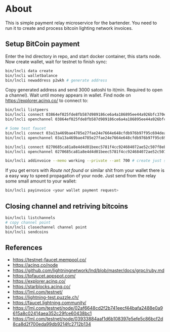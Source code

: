 # About

This is simple payment relay microservice for the bartender. You need to run it to create and process bitcoin lighting network invoices.

## Setup BitCoin payment

Enter the lnd directory in repo, and start docker container, this starts node. Now create wallet, wait for testnet to finish sync:

```bash
bin/lncli data create
bin/lncli walletbalance
bin/lncli newaddress p2wkh # generate address
```

Copy generated address and send 3000 satoshi to it(min. Required to open a channel). Wait until money appears in wallet. Find node on https://explorer.acinq.co/ to connect to:

```bash
bin/lncli listpeers
bin/lncli connect 03864ef025fde8fb587d989186ce6a4a186895ee44a926bfc370e2c366597a3f8f@34.239.230.56:9735 # connect to node from https://starblocks.acinq.co/ or https://1ml.com/testnet/
bin/lncli openchannel 03864ef025fde8fb587d989186ce6a4a186895ee44a926bfc370e2c366597a3f8f 250000 # create channel for processing incoming bitcoins

# Some test faucet
bin/lncli connect 03a13a469bae4785e27fae24e7664e648cfdb976b97f95c694dea5e55e7d302846@lightning-test.puzzle.ch:9735
bin/lncli openchannel 03a13a469bae4785e27fae24e7664e648cfdb976b97f95c694dea5e55e7d302846 250000

bin/lncli connect 0270685ca81a8e4d4d01beec5781f4cc924684072ae52c507f8ebe9daf0caaab7b@159.203.125.125
bin/lncli openchannel 0270685ca81a8e4d4d01beec5781f4cc924684072ae52c507f8ebe9daf0caaab7b 250000

bin/lncli addinvoice --memo working --private --amt 700 # create just simple test invoice. It can take up to 1 hour before your node is discovered by network
```

If you get errors with *Route not found* or similar shit from your wallet there is a easy way to speed propagation of your node. Just send from the relay some small amount to your wallet:

```bash
bin/lncli payinvoice <your wallet payment request>
```

## Closing channel and retriving bitcoins

```bash
bin/lncli listchannels
# copy channel point
bin/lncli closechannel channel point
bin/lncli sendcoins
```

## References

* https://testnet-faucet.mempool.co/
* https://acinq.co/node
* https://github.com/lightningnetwork/lnd/blob/master/docs/grpc/ruby.md
* https://tpfaucet.appspot.com/
* https://explorer.acinq.co/
* https://starblocks.acinq.co/
* https://1ml.com/testnet/
* https://lightning-test.puzzle.ch/
* https://faucet.lightning.community/
* https://1ml.com/testnet/node/02af6648cd2f2b741eecf44bafa2488e0a9615a8c02414aea352c29fce60438bc1
* https://1ml.com/testnet/node/03933884aaf1d6b108397e5efe5c86bcf2d8ca8d2f700eda99db9214fc2712b134
